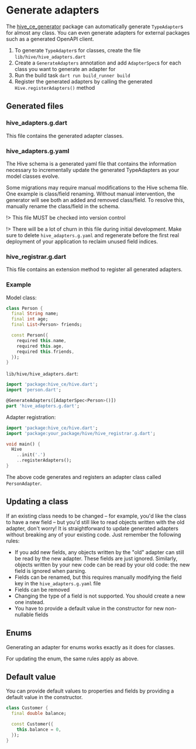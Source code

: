 # Generate adapters

The [hive_ce_generator](https://pub.dev/packages/hive_ce_generator) package can automatically generate `TypeAdapter`s for almost any class. You can even generate adapters for external packages such as a generated OpenAPI client.

1. To generate `TypeAdapter`s for classes, create the file `lib/hive/hive_adapters.dart`
2. Create a `GenerateAdapters` annotation and add `AdapterSpec`s for each class you want to generate an adapter for
3. Run the build task `dart run build_runner build`
4. Register the generated adapters by calling the generated `Hive.registerAdapters()` method

## Generated files

### hive_adapters.g.dart

This file contains the generated adapter classes.

### hive_adapters.g.yaml

The Hive schema is a generated yaml file that contains the information necessary to incrementally update the generated TypeAdapters as your model classes evolve.

Some migrations may require manual modifications to the Hive schema file. One example is class/field renaming. Without manual intervention, the generator will see both an added and removed class/field. To resolve this, manually rename the class/field in the schema.

!> This file MUST be checked into version control

!> There will be a lot of churn in this file during initial development. Make sure to delete `hive_adapters.g.yaml` and regenerate before the first real deployment of your application to reclaim unused field indices.

### hive_registrar.g.dart

This file contains an extension method to register all generated adapters.

### Example

Model class:

```dart
class Person {
  final String name;
  final int age;
  final List<Person> friends;

  const Person({
    required this.name,
    required this.age,
    required this.friends,
  });
}
```

`lib/hive/hive_adapters.dart`:

```dart
import 'package:hive_ce/hive.dart';
import 'person.dart';

@GenerateAdapters([AdapterSpec<Person>()])
part 'hive_adapters.g.dart';
```

Adapter registration:

```dart
import 'package:hive_ce/hive.dart';
import 'package:your_package/hive/hive_registrar.g.dart';

void main() {
  Hive
    ..init('.')
    ..registerAdapters();
}
```

The above code generates and registers an adapter class called `PersonAdapter`.

## Updating a class

If an existing class needs to be changed – for example, you'd like the class to have a new field – but you'd still like to read objects written with the old adapter, don't worry! It is straightforward to update generated adapters without breaking any of your existing code. Just remember the following rules:

- If you add new fields, any objects written by the "old" adapter can still be read by the new adapter. These fields are just ignored. Similarly, objects written by your new code can be read by your old code: the new field is ignored when parsing.
- Fields can be renamed, but this requires manually modifying the field key in the `hive_adapters.g.yaml` file
- Fields can be removed
- Changing the type of a field is not supported. You should create a new one instead.
- You have to provide a default value in the constructor for new non-nullable fields

## Enums

Generating an adapter for enums works exactly as it does for classes.

For updating the enum, the same rules apply as above.

## Default value

You can provide default values to properties and fields by providing a default value in the constructor.

```dart
class Customer {
  final double balance;

  const Customer({
    this.balance = 0,
  });
}
```
